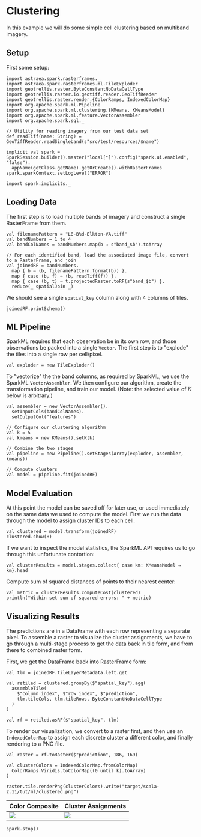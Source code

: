 # Clustering

In this example we will do some simple cell clustering based on multiband imagery.

## Setup 

First some setup:

```tut:silent
import astraea.spark.rasterframes._
import astraea.spark.rasterframes.ml.TileExploder
import geotrellis.raster.ByteConstantNoDataCellType
import geotrellis.raster.io.geotiff.reader.GeoTiffReader
import geotrellis.raster.render.{ColorRamps, IndexedColorMap}
import org.apache.spark.ml.Pipeline
import org.apache.spark.ml.clustering.{KMeans, KMeansModel}
import org.apache.spark.ml.feature.VectorAssembler
import org.apache.spark.sql._

// Utility for reading imagery from our test data set
def readTiff(name: String) = GeoTiffReader.readSingleband(s"src/test/resources/$name")

implicit val spark = SparkSession.builder().master("local[*]").config("spark.ui.enabled", "false").
  appName(getClass.getName).getOrCreate().withRasterFrames
spark.sparkContext.setLogLevel("ERROR")

import spark.implicits._
```

## Loading Data

The first step is to load multiple bands of imagery and construct a single RasterFrame from them.

```tut:silent
val filenamePattern = "L8-B%d-Elkton-VA.tiff"
val bandNumbers = 1 to 4
val bandColNames = bandNumbers.map(b ⇒ s"band_$b").toArray

// For each identified band, load the associated image file, convert to a RasterFrame, and join
val joinedRF = bandNumbers.
  map { b ⇒ (b, filenamePattern.format(b)) }.
  map { case (b, f) ⇒ (b, readTiff(f)) }.
  map { case (b, t) ⇒ t.projectedRaster.toRF(s"band_$b") }.
  reduce(_ spatialJoin _)
```

We should see a single `spatial_key` column along with 4 columns of tiles.

```tut
joinedRF.printSchema()
```

## ML Pipeline 

SparkML requires that each observation be in its own row, and those
observations be packed into a single `Vector`. The first step is to
"explode" the tiles into a single row per cell/pixel.

```tut:silent
val exploder = new TileExploder()
```

To "vectorize" the the band columns, as required by SparkML, we use the SparkML 
`VectorAssembler`. We then configure our algorithm, create the transformation pipeline,
and train our model. (Note: the selected value of *K* below is arbitrary.) 

```tut:silent
val assembler = new VectorAssembler().
  setInputCols(bandColNames).
  setOutputCol("features")

// Configure our clustering algorithm
val k = 5
val kmeans = new KMeans().setK(k)

// Combine the two stages
val pipeline = new Pipeline().setStages(Array(exploder, assembler, kmeans))

// Compute clusters
val model = pipeline.fit(joinedRF)
```

## Model Evaluation

At this point the model can be saved off for later use, or used immediately on the same
data we used to compute the model. First we run the data through the model to assign 
cluster IDs to each cell.

```tut
val clustered = model.transform(joinedRF)
clustered.show(8)
```

If we want to inspect the model statistics, the SparkML API requires us to go
through this unfortunate contortion:

```tut:silent
val clusterResults = model.stages.collect{ case km: KMeansModel ⇒ km}.head
```

Compute sum of squared distances of points to their nearest center:

```tut
val metric = clusterResults.computeCost(clustered)
println("Within set sum of squared errors: " + metric)
```

## Visualizing Results

The predictions are in a DataFrame with each row representing a separate pixel. 
To assemble a raster to visualize the cluster assignments, we have to go through a
multi-stage process to get the data back in tile form, and from there to combined
raster form.

First, we get the DataFrame back into RasterFrame form:

```tut:silent
val tlm = joinedRF.tileLayerMetadata.left.get

val retiled = clustered.groupBy($"spatial_key").agg(
  assembleTile(
    $"column_index", $"row_index", $"prediction",
    tlm.tileCols, tlm.tileRows, ByteConstantNoDataCellType
  )
)

val rf = retiled.asRF($"spatial_key", tlm)
```

To render our visualization, we convert to a raster first, and then use an
`IndexedColorMap` to assign each discrete cluster a different color, and finally
rendering to a PNG file.

```tut:silent
val raster = rf.toRaster($"prediction", 186, 169)

val clusterColors = IndexedColorMap.fromColorMap(
  ColorRamps.Viridis.toColorMap((0 until k).toArray)
)

raster.tile.renderPng(clusterColors).write("target/scala-2.11/tut/ml/clustered.png")
```

| Color Composite    | Cluster Assignments |
| ------------------ | ------------------- |
| ![](L8-RGB-VA.png) | ![](clustered.png)  |


```tut:invisible
spark.stop()
```
